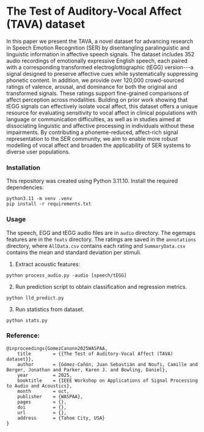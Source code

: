 # The Test of Auditory-Vocal Affect (TAVA) dataset

In this paper we present the TAVA, a novel dataset for advancing research in Speech Emotion Recognition (SER) by disentangling paralinguistic and linguistic information in affective speech signals. 
The dataset includes 352 audio recordings of emotionally expressive English speech, each paired with a corresponding transformed electroglottographic (tEGG) version---a signal designed to preserve affective cues while systematically suppressing phonetic content. 
In addition, we provide over 120,000 crowd-sourced ratings of valence, arousal, and dominance for both the original and transformed signals. 
These ratings support fine-grained comparisons of affect perception across modalities. 
Building on prior work showing that tEGG signals can effectively isolate vocal affect, this dataset offers a unique resource for evaluating sensitivity to vocal affect in clinical populations with language or communication difficulties, as well as in studies aimed at dissociating linguistic and affective processing in individuals without these impairments.
By contributing a phoneme-reduced, affect-rich signal representation to the SER community, we aim to enable more robust modelling of vocal affect and broaden the applicability of SER systems to diverse user populations. 

### Installation 
This repository was created using Python 3.11.10. Install the required dependencies:
```
python3.11 -m venv .venv
pip install -r requirements.txt
```

### Usage
The speech, EGG and tEGG audio files are in `audio` directory. The egemaps features are in the `feats` directory.
The ratings are saved in the `annotations` directory, where `AllData.csv` contains each rating and `SummaryData.csv` contains the mean and standard deviation per stimuli. 

1. Extract acoustic features:
```
python process_audio.py -audio [speech/tEGG] 
```

2. Run prediction script to obtain classification and regression metrics. 
```
python lld_predict.py 
```

3. Run statistics from dataset. 
```
python stats.py 
```


### Reference:
```
@inproceedings{GomezCanonn2025WASPAA,
	title        = {{The Test of Auditory-Vocal Affect (TAVA) dataset}},
	author       = {Gómez-Cañón, Juan Sebastián and Noufi, Camille and Berger, Jonathan and Parker, Karen J. and Bowling, Daniel},
	year         = 2025,
	booktitle    = {IEEE Workshop on Applications of Signal Processing to Audio and Acoustics},
	month        = oct,
	publisher    = {WASPAA},
	pages        = {},
	doi          = {},
	url          = {},
	address      = {Tahoe City, USA}
}
```

